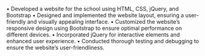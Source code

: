 •	Developed a website for the school using HTML, CSS, jQuery, and Bootstrap
•	Designed and implemented the website layout, ensuring a user-friendly and visually appealing interface.
•	Customized the website’s responsive design using Bootstrap to ensure optimal performance on different devices.
•	Incorporated jQuery for interactive elements and enhanced user experience.
•	Conducted thorough testing and debugging to ensure the website’s user-friendliness.

